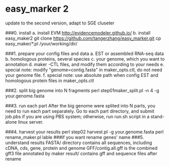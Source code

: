 # easy_marker 2

update to the second version, adapt to SGE cluseter

###0. install
  a. install EVM
  http://evidencemodeler.github.io/
  b. install easy_maker2
  git clone https://github.com/tangerzhang/easy_marker.git
  cp easy_maker/*.pl /your/working/dir/
  
###1. prepare your config files and data
  a. EST or assembled RNA-seq data
  b. homologous proteins, several species
  c. your genome, which you want to annotation
  d. maker -CTL files, and modify them according to your needs
  e. special note: modify "genome=contig.fasta" in maker_opts.ctl, do not need your genome file.
  f. special note: use absolute path when config EST and homologous protein files in maker_opts.ctl

###2. split big genome into N fragments
  perl step01maker_split.pl -n 4 -g your.genome.fasta

###3. run each part
  After the big genome were splited into N parts, you need to run each part separately.
  Go to each part directory, and submit job.pbs if you are using PBS system; otherwise, run run.sh script in a stand-alone linux server.

###4. harvest your results
  perl step02 harvest.pl -g your.genome.fasta
  perl rename_maker.pl lable  ###if you want rename genes' name
###5. understand results
  FASTA/ directory contains all sequences, including cDNA, cds, gene, protein and genome
  GFF/contig.all.gff is the combined gff3 file annotated by maker
  result/ contains gff and sequence files after rename